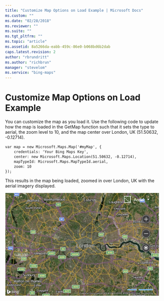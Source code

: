 ```yaml
---
title: "Customize Map Options on Load Example | Microsoft Docs"
ms.custom: ""
ms.date: "02/28/2018"
ms.reviewer: ""
ms.suite: ""
ms.tgt_pltfrm: ""
ms.topic: "article"
ms.assetid: 8a5266da-eabb-459c-86e0-b068bd6b2dab
caps.latest.revision: 2
author: "rbrundritt"
ms.author: "richbrun"
manager: "stevelom"
ms.service: "bing-maps"
---
```

# Customize Map Options on Load Example
You can customize the map as you load it. Use the following code to update how the map is loaded in the GetMap function such that it sets the type to aerial, the zoom level to 10, and the map center over London, UK (51.50632, -0.12714).

```
var map = new Microsoft.Maps.Map('#myMap', {
    credentials: 'Your Bing Maps Key',
    center: new Microsoft.Maps.Location(51.50632, -0.12714),
    mapTypeId: Microsoft.Maps.MapTypeId.aerial,
    zoom: 10
});
```

This results in the map being loaded, zoomed in over London, UK with the aerial imagery displayed.

![London Aerial Sample Image](..//media/bmv8-customizemapoptionsonload-londonaerial.png)

